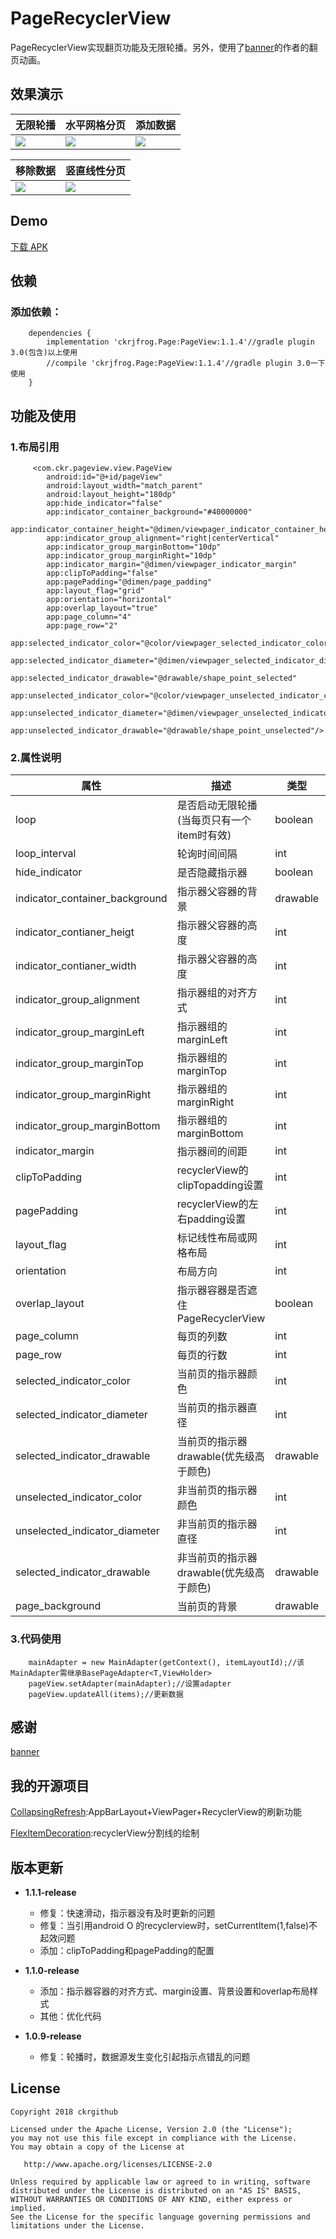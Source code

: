 # PageRecyclerView
PageRecyclerView实现翻页功能及无限轮播。另外，使用了[banner](https://github.com/youth5201314/banner)的作者的翻页动画。

## 效果演示
| 无限轮播     | 水平网格分页    | 添加数据    |
| ------------ | ------------------------- | ----------- |
| ![](screenRecorder/Screenshot_1.gif) | ![](screenRecorder/Screenshot_2.gif) | ![](screenRecorder/Screenshot_3.gif) |

| 移除数据  | 竖直线性分页 |
| ------------ | ------------------------- |
| ![](screenRecorder/Screenshot_4.gif) | ![](screenRecorder/Screenshot_5.gif) |

## Demo
[下载 APK](apk/app-debug.apk)

## 依赖
### 添加依赖：
```
	dependencies {
		implementation 'ckrjfrog.Page:PageView:1.1.4'//gradle plugin 3.0(包含)以上使用
		//compile 'ckrjfrog.Page:PageView:1.1.4'//gradle plugin 3.0一下使用
	}
```

## 功能及使用
### 1.布局引用
```
     <com.ckr.pageview.view.PageView
        android:id="@+id/pageView"
        android:layout_width="match_parent"
        android:layout_height="180dp"
        app:hide_indicator="false"
        app:indicator_container_background="#40000000"
        app:indicator_container_height="@dimen/viewpager_indicator_container_height"
        app:indicator_group_alignment="right|centerVertical"
        app:indicator_group_marginBottom="10dp"
        app:indicator_group_marginRight="10dp"
        app:indicator_margin="@dimen/viewpager_indicator_margin"
        app:clipToPadding="false"
        app:pagePadding="@dimen/page_padding"
        app:layout_flag="grid"
        app:orientation="horizontal"
        app:overlap_layout="true"
        app:page_column="4"
        app:page_row="2"
        app:selected_indicator_color="@color/viewpager_selected_indicator_color"
        app:selected_indicator_diameter="@dimen/viewpager_selected_indicator_diameter"
        app:selected_indicator_drawable="@drawable/shape_point_selected"
        app:unselected_indicator_color="@color/viewpager_unselected_indicator_color"
        app:unselected_indicator_diameter="@dimen/viewpager_unselected_indicator_diameter"
        app:unselected_indicator_drawable="@drawable/shape_point_unselected"/>
```
### 2.属性说明
| 属性							| 描述									 | 类型			| 默认值			|
| ----------------------------- | -------------------------------------- | ----------   | ------------- |
| loop                  			| 是否启动无限轮播(当每页只有一个item时有效)	 | boolean  	| false			|
| loop_interval                 | 轮询时间间隔							 | int			| 3000			|
| hide_indicator                | 是否隐藏指示器  						 | boolean 		| false		 	|
| indicator_container_background| 指示器父容器的背景 	 	 			 	 | drawable     | null		    |
| indicator_contianer_heigt     | 指示器父容器的高度 					 	 | int     		| 90			|
| indicator_contianer_width     | 指示器父容器的高度 					 	 | int     		| 90			|
| indicator_group_alignment     | 指示器组的对齐方式  						 | int          | 0x11(center)  |
| indicator_group_marginLeft    | 指示器组的marginLeft  	 	 			 | int          | 0 		    |
| indicator_group_marginTop     | 指示器组的marginTop 	 	 			 | int          | 0 		    |
| indicator_group_marginRight   | 指示器组的marginRight  	 	 			 | int          | 0 		    |
| indicator_group_marginBottom  | 指示器组的marginBottom  	 	 		 | int          | 0 		    |
| indicator_margin				| 指示器间的间距  						 | int      	| 15            |
| clipToPadding					| recyclerView的clipTopadding设置  		 | int      	| 15            |
| pagePadding					| recyclerView的左右padding设置  			 | int      	| 15            |
| layout_flag					| 标记线性布局或网格布局  					 | int      		| 0(线性)     	|
| orientation					| 布局方向  								 | int      	| 0(horizontal) |
| overlap_layout				| 指示器容器是否遮住PageRecyclerView		 | boolean      | false     	|
| page_column					| 每页的列数  							 | int       	| 1		    	|
| page_row						| 每页的行数  							 | int       	| 1		    	|
| selected_indicator_color      | 当前页的指示器颜色  						 | int       	| Color.RED	 	|
| selected_indicator_diameter   | 当前页的指示器直径  						 | int       	| 15		 	|
| selected_indicator_drawable   | 当前页的指示器drawable(优先级高于颜色) 	 | drawable  	| null	     	|
| unselected_indicator_color	| 非当前页的指示器颜色  					 | int      	| Color.BLACK   |
| unselected_indicator_diameter	| 非当前页的指示器直径  					 | int      	| 15 		 	|
| selected_indicator_drawable   | 非当前页的指示器drawable(优先级高于颜色) 	 | drawable 	| null	     	|
| page_background				| 当前页的背景							 | drawable		| null			|

### 3.代码使用
```
    mainAdapter = new MainAdapter(getContext(), itemLayoutId);//该MainAdapter需继承BasePageAdapter<T,ViewHolder>
    pageView.setAdapter(mainAdapter);//设置adapter
    pageView.updateAll(items);//更新数据
```
## 感谢
[banner](https://github.com/youth5201314/banner)

## 我的开源项目
[CollapsingRefresh](https://github.com/ckrgithub/CollapsingRefresh):AppBarLayout+ViewPager+RecyclerView的刷新功能

[FlexItemDecoration](https://github.com/ckrgithub/FlexItemDecoration):recyclerView分割线的绘制

## 版本更新
* **1.1.1-release**
  * 修复：快速滑动，指示器没有及时更新的问题
  * 修复：当引用android O 的recyclerview时，setCurrentItem(1,false)不起效问题
  * 添加：clipToPadding和pagePadding的配置

* **1.1.0-release**
  * 添加：指示器容器的对齐方式、margin设置、背景设置和overlap布局样式
  * 其他：优化代码

* **1.0.9-release**
  * 修复：轮播时，数据源发生变化引起指示点错乱的问题

License
-------

    Copyright 2018 ckrgithub

    Licensed under the Apache License, Version 2.0 (the "License");
    you may not use this file except in compliance with the License.
    You may obtain a copy of the License at

       http://www.apache.org/licenses/LICENSE-2.0

    Unless required by applicable law or agreed to in writing, software
    distributed under the License is distributed on an "AS IS" BASIS,
    WITHOUT WARRANTIES OR CONDITIONS OF ANY KIND, either express or implied.
    See the License for the specific language governing permissions and
    limitations under the License.
